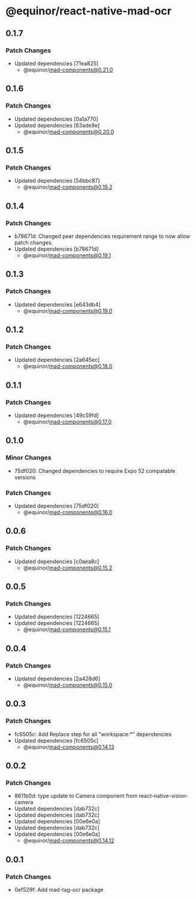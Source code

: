 # @equinor/react-native-mad-ocr

## 0.1.7

### Patch Changes

- Updated dependencies [71ea825]
    - @equinor/mad-components@0.21.0

## 0.1.6

### Patch Changes

- Updated dependencies [0a1a770]
- Updated dependencies [63ade9e]
    - @equinor/mad-components@0.20.0

## 0.1.5

### Patch Changes

- Updated dependencies [54bbc87]
    - @equinor/mad-components@0.19.2

## 0.1.4

### Patch Changes

- b78671d: Changed peer dependencies requirement range to now allow patch changes.
- Updated dependencies [b78671d]
    - @equinor/mad-components@0.19.1

## 0.1.3

### Patch Changes

- Updated dependencies [e643db4]
    - @equinor/mad-components@0.19.0

## 0.1.2

### Patch Changes

- Updated dependencies [2a645ec]
    - @equinor/mad-components@0.18.0

## 0.1.1

### Patch Changes

- Updated dependencies [49c59fd]
    - @equinor/mad-components@0.17.0

## 0.1.0

### Minor Changes

- 75df020: Changed dependencies to require Expo 52 compatable versions

### Patch Changes

- Updated dependencies [75df020]
    - @equinor/mad-components@0.16.0

## 0.0.6

### Patch Changes

- Updated dependencies [c0aea8c]
    - @equinor/mad-components@0.15.2

## 0.0.5

### Patch Changes

- Updated dependencies [1224665]
- Updated dependencies [1224665]
    - @equinor/mad-components@0.15.1

## 0.0.4

### Patch Changes

- Updated dependencies [2a428d6]
    - @equinor/mad-components@0.15.0

## 0.0.3

### Patch Changes

- fc6505c: Add Replace step for all "workspace:\*" dependencies
- Updated dependencies [fc6505c]
    - @equinor/mad-components@0.14.13

## 0.0.2

### Patch Changes

- 8611b0d: type update to Camera component from react-native-vision-camera
- Updated dependencies [dab732c]
- Updated dependencies [dab732c]
- Updated dependencies [00e6e0a]
- Updated dependencies [dab732c]
- Updated dependencies [00e6e0a]
    - @equinor/mad-components@0.14.12

## 0.0.1

### Patch Changes

- 0ef529f: Add mad-tag-ocr package
